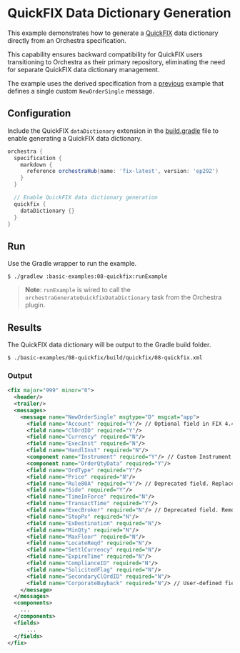# QuickFIX Data Dictionary Generation

This example demonstrates how to generate a [QuickFIX](https://www.quickfixj.org/) data dictionary directly from an Orchestra specification.

This capability ensures backward compatibility for QuickFIX users transitioning to Orchestra as their primary repository, eliminating the need for separate QuickFIX data dictionary management.

The example uses the derived specification from a [previous](../03-derived) example that defines a single custom `NewOrderSingle` message.

## Configuration

Include the QuickFIX `dataDictionary` extension in the [build.gradle](./build.gradle) file to enable generating a QuickFIX data dictionary.

```groovy
orchestra {
  specification {
    markdown {
      reference orchestraHub(name: 'fix-latest', version: 'ep292')
    }
  }

  // Enable QuickFIX data dictionary generation
  quickfix {
    dataDictionary {}
  }
}
```

## Run

Use the Gradle wrapper to run the example.

```shell
$ ./gradlew :basic-examples:08-quickfix:runExample
```
> **Note**: `runExample` is wired to call the `orchestraGenerateQuickfixDataDictionary` task from the Orchestra plugin.


## Results

The QuickFIX data dictionary will be output to the Gradle build folder.

```shell
$ ./basic-examples/08-quickfix/build/quickfix/08-quickfix.xml
```

### Output

```xml
<fix major="999" minor="0">
  <header/>
  <trailer/>
  <messages>
    <message name="NewOrderSingle" msgtype="D" msgcat="app">
      <field name="Account" required="Y"/> // Optional field in FIX 4.4
      <field name="ClOrdID" required="Y"/>
      <field name="Currency" required="N"/>
      <field name="ExecInst" required="N"/>
      <field name="HandlInst" required="N"/>
      <component name="Instrument" required="Y"/> // Custom Instrument component
      <component name="OrderQtyData" required="Y"/>
      <field name="OrdType" required="Y"/>
      <field name="Price" required="N"/>
      <field name="Rule80A" required="Y"/> // Deprecated field. Replaced by OrderCapacity(528) in FIX.4.3.
      <field name="Side" required="Y"/>
      <field name="TimeInForce" required="N"/>
      <field name="TransactTime" required="Y"/>
      <field name="ExecBroker" required="N"/> // Deprecated field. Removed in FIX.4.3.
      <field name="StopPx" required="N"/>
      <field name="ExDestination" required="N"/>
      <field name="MinQty" required="N"/>
      <field name="MaxFloor" required="N"/>
      <field name="LocateReqd" required="N"/>
      <field name="SettlCurrency" required="N"/>
      <field name="ExpireTime" required="N"/>
      <field name="ComplianceID" required="N"/>
      <field name="SolicitedFlag" required="N"/>
      <field name="SecondaryClOrdID" required="N"/>
      <field name="CorporateBuyback" required="N"/> // User-defined field (UDF) not present in the reference specification.
    </message>
  </messages>
  <components>
    ...
  </components>
  <fields>
      ...
  </fields>
</fix>
```
